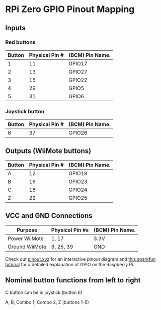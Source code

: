 # RPi Zero GPIO Pinout Mapping

## Inputs

### Red buttons
Button | Physical Pin # | (BCM) Pin Name.
--- | --- | ---
1 | 11 | GPIO17
2 | 13 | GPIO27
3 | 15 | GPIO22 
4 | 29 | GPIO5 
5 | 31 | GPIO6

### Joystick button
Button | Physical Pin # | (BCM) Pin Name.
--- | --- | ---
6 | 37 | GPIO26

## Outputs (WiiMote buttons)

Button | Physical Pin # | (BCM) Pin Name.
--- | --- | ---
A | 12 | GPIO18
B | 16 | GPIO23
C | 18 | GPIO24 
Z | 22 | GPIO25
 
## VCC and GND Connections

Purpose | Physical Pin #s | (BCM) Pin Name.
--- | --- | ---
Power WiiMote | 1, 17| 3.3V
Ground WiiMote| 9, 25, 39 | GND 

Check out [pinout.xyz](https://pinout.xyz/#) for an interactive pinout diagram and [this sparkfun tutorial](https://learn.sparkfun.com/tutorials/raspberry-gpio) for a detailed explanation of GPIO on the Raspberry Pi.

## Nominal button functions from left to right

C button can be in joystick (button 6)

A, B, Combo 1, Combo 2, Z (buttons 1-5)

